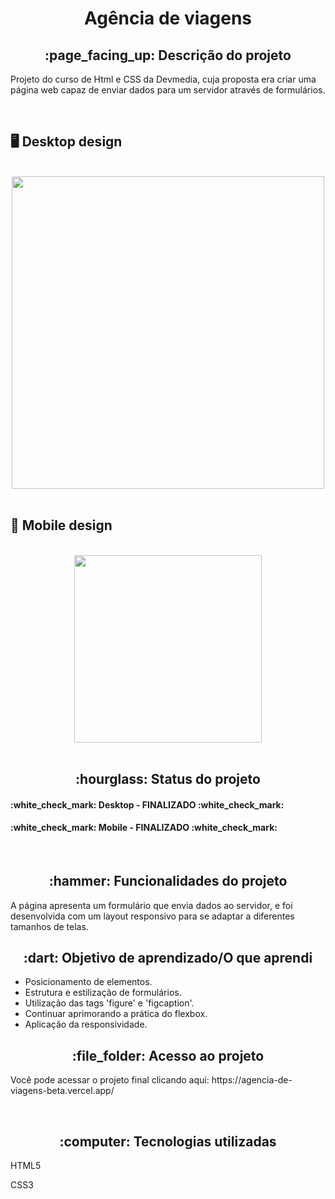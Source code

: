 <h1 align="center">Agência de viagens</h1>
<h2 align="center">:page_facing_up: Descrição do projeto</h2>
<p>Projeto do curso de Html e CSS da Devmedia, cuja proposta era criar uma página web capaz de enviar dados para um servidor através de formulários.</p>
<br>

## :desktop_computer: Desktop design
<br>
<div align="center">
<img src="https://github.com/gleicekelly13/Agencia-de-viagens/assets/80974593/a8020764-d5e8-4923-bd8d-d00f32529428.png" width= "500"/>
</div>
<br>

## :iphone: Mobile design
<br>
<div align="center">
<img src="https://github.com/gleicekelly13/Clinica-Medica-Life/assets/80974593/7bda27a9-cc3b-4aae-9610-4f2fa7e2e020.png" width= "300"/>
</div>
<br>

<h2 align="center">:hourglass: Status do projeto </h2>
<h4>:white_check_mark: Desktop - FINALIZADO :white_check_mark: </h4>
<h4>:white_check_mark: Mobile - FINALIZADO :white_check_mark: </h4>
<br>

<h2 align="center">:hammer: Funcionalidades do projeto </h2>
<p>A página apresenta um formulário que envia dados ao servidor, e foi desenvolvida com um layout responsivo para se adaptar a diferentes tamanhos de telas.</p>

<h2 align="center"> :dart: Objetivo de aprendizado/O que aprendi </h2>
<ul>
  <li>Posicionamento de elementos.</li>
  <li>Estrutura e estilização de formulários.</li>
  <li>Utilização das tags 'figure' e 'figcaption'.</li>
  <li>Continuar aprimorando a prática do flexbox.</li>
  <li>Aplicação da responsividade.</li>
</ul>

<h2 align="center"> :file_folder: Acesso ao projeto </h2>
<p> Você pode acessar o projeto final clicando aqui: https://agencia-de-viagens-beta.vercel.app/ </p>
<br>

<h2 align="center"> :computer: Tecnologias utilizadas </h2>
<p>HTML5</p>
<p>CSS3</p>
<br>
